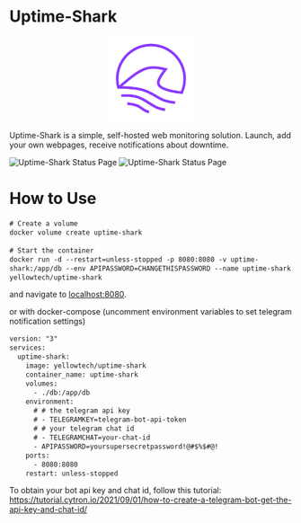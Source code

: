 # Uptime-Shark

<div align="center">
    <img src="./images/UptimeSharkLogoColored.svg" width="150" alt="Uptime-Shark Logo" />
</div>

Uptime-Shark is a simple, self-hosted web monitoring solution. Launch, add your own webpages, receive notifications about downtime.

<div>
    <img src="./images/StatusPage.jpg" width="400" alt="Uptime-Shark Status Page" />
    <img src="./images/EditPage.jpg" width="400" alt="Uptime-Shark Status Page" />
</div>

# How to Use
```
# Create a volume
docker volume create uptime-shark

# Start the container
docker run -d --restart=unless-stopped -p 8080:8080 -v uptime-shark:/app/db --env APIPASSWORD=CHANGETHISPASSWORD --name uptime-shark yellowtech/uptime-shark
```
and navigate to [localhost:8080](http://localhost:8080).

or with docker-compose (uncomment environment variables to set telegram notification settings)
```
version: "3"
services:
  uptime-shark:
    image: yellowtech/uptime-shark
    container_name: uptime-shark
    volumes:
      - ./db:/app/db
    environment:
      # # the telegram api key
      # - TELEGRAMKEY=telegram-bot-api-token
      # # your telegram chat id
      # - TELEGRAMCHAT=your-chat-id
      - APIPASSWORD=yoursupersecretpassword!@#$%$#@!
    ports:
      - 8080:8080
    restart: unless-stopped

```

To obtain your bot api key and chat id, follow this tutorial: https://tutorial.cytron.io/2021/09/01/how-to-create-a-telegram-bot-get-the-api-key-and-chat-id/
